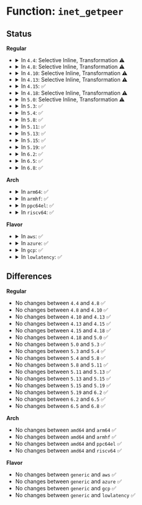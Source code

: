 # Function: <code>inet_getpeer</code>

## Status
<b>Regular</b>
<ul>
<li>
<details>
<summary>In <code>4.4</code>: Selective Inline, Transformation ⚠️</summary>

```c
struct inet_peer *inet_getpeer(struct inet_peer_base *base, const struct inetpeer_addr *daddr, int create);
```

**Collision:** Unique Global

**Inline:** Selective

**Transformation:** True

**Instances:**

```
In net/ipv4/inetpeer.c (ffffffff81758120)
Location: net/ipv4/inetpeer.c:403
Inline: True
Direct callers:
  - net/ipv4/route.c:ip_error
  - net/ipv4/route.c:ip_rt_send_redirect
  - net/ipv4/ip_fragment.c:ip4_frag_init
  - net/ipv6/ip6_output.c:ip6_forward
  - net/ipv6/ndisc.c:ndisc_send_redirect
  - net/ipv6/icmp.c:icmp6_send
```
**Symbols:**

```
ffffffff81758120-ffffffff81758535: inet_getpeer.part.5 (STB_LOCAL)
ffffffff81758540-ffffffff8175861b: inet_getpeer (STB_GLOBAL)
```
</details>
</li>
<li>
<details>
<summary>In <code>4.8</code>: Selective Inline, Transformation ⚠️</summary>

```c
struct inet_peer *inet_getpeer(struct inet_peer_base *base, const struct inetpeer_addr *daddr, int create);
```

**Collision:** Unique Global

**Inline:** Selective

**Transformation:** True

**Instances:**

```
In net/ipv4/inetpeer.c (ffffffff817c43d0)
Location: net/ipv4/inetpeer.c:403
Inline: True
Direct callers:
  - net/ipv4/route.c:ip_error
  - net/ipv4/route.c:ip_rt_send_redirect
  - net/ipv4/ip_fragment.c:ip4_frag_init
  - net/ipv6/ip6_output.c:ip6_forward
  - net/ipv6/ndisc.c:ndisc_send_redirect
  - net/ipv6/icmp.c:icmp6_send
```
**Symbols:**

```
ffffffff817c43d0-ffffffff817c4817: inet_getpeer.part.5 (STB_LOCAL)
ffffffff817c4820-ffffffff817c48f6: inet_getpeer (STB_GLOBAL)
```
</details>
</li>
<li>
<details>
<summary>In <code>4.10</code>: Selective Inline, Transformation ⚠️</summary>

```c
struct inet_peer *inet_getpeer(struct inet_peer_base *base, const struct inetpeer_addr *daddr, int create);
```

**Collision:** Unique Global

**Inline:** Selective

**Transformation:** True

**Instances:**

```
In net/ipv4/inetpeer.c (ffffffff817f3ef0)
Location: net/ipv4/inetpeer.c:403
Inline: True
Direct callers:
  - net/ipv4/route.c:ip_error
  - net/ipv4/route.c:ip_rt_send_redirect
  - net/ipv4/ip_fragment.c:ip4_frag_init
  - net/ipv6/ip6_output.c:ip6_forward
  - net/ipv6/ndisc.c:ndisc_send_redirect
  - net/ipv6/icmp.c:icmp6_send
```
**Symbols:**

```
ffffffff817f3ef0-ffffffff817f4337: inet_getpeer.part.7 (STB_LOCAL)
ffffffff817f4340-ffffffff817f4416: inet_getpeer (STB_GLOBAL)
```
</details>
</li>
<li>
<details>
<summary>In <code>4.13</code>: Selective Inline, Transformation ⚠️</summary>

```c
struct inet_peer *inet_getpeer(struct inet_peer_base *base, const struct inetpeer_addr *daddr, int create);
```

**Collision:** Unique Global

**Inline:** Selective

**Transformation:** True

**Instances:**

```
In net/ipv4/inetpeer.c (ffffffff818142e0)
Location: net/ipv4/inetpeer.c:403
Inline: True
Direct callers:
  - net/ipv4/route.c:ip_error
  - net/ipv4/route.c:ip_rt_send_redirect
  - net/ipv4/ip_fragment.c:ip4_frag_init
  - net/ipv6/ip6_output.c:ip6_forward
  - net/ipv6/ndisc.c:ndisc_send_redirect
  - net/ipv6/icmp.c:icmp6_send
```
**Symbols:**

```
ffffffff818142e0-ffffffff81814770: inet_getpeer.part.7 (STB_LOCAL)
ffffffff81814770-ffffffff81814842: inet_getpeer (STB_GLOBAL)
```
</details>
</li>
<li>
<details>
<summary>In <code>4.15</code>: ✅</summary>

```c
struct inet_peer *inet_getpeer(struct inet_peer_base *base, const struct inetpeer_addr *daddr, int create);
```

**Collision:** Unique Global

**Inline:** No

**Transformation:** False

**Instances:**

```
In net/ipv4/inetpeer.c (ffffffff81893650)
Location: net/ipv4/inetpeer.c:176
Inline: False
Direct callers:
  - net/ipv4/route.c:ip_error
  - net/ipv4/route.c:ip_rt_send_redirect
  - net/ipv4/ip_fragment.c:ip4_frag_init
  - net/ipv6/ip6_output.c:ip6_forward
  - net/ipv6/ndisc.c:ndisc_send_redirect
  - net/ipv6/icmp.c:icmp6_send
```
**Symbols:**

```
ffffffff81893650-ffffffff81893928: inet_getpeer (STB_GLOBAL)
```
</details>
</li>
<li>
<details>
<summary>In <code>4.18</code>: Selective Inline, Transformation ⚠️</summary>

```c
struct inet_peer *inet_getpeer(struct inet_peer_base *base, const struct inetpeer_addr *daddr, int create);
```

**Collision:** Unique Global

**Inline:** Selective

**Transformation:** True

**Instances:**

```
In net/ipv4/inetpeer.c (ffffffff818e79a0)
Location: net/ipv4/inetpeer.c:177
Inline: True
Direct callers:
  - net/ipv4/route.c:ip_error
  - net/ipv4/route.c:ip_rt_send_redirect
  - net/ipv4/ip_fragment.c:ip4_frag_init
  - net/ipv6/ip6_output.c:ip6_forward
  - net/ipv6/ndisc.c:ndisc_send_redirect
  - net/ipv6/icmp.c:icmp6_send
```
**Symbols:**

```
ffffffff818e79a0-ffffffff818e7c81: inet_getpeer.part.8 (STB_LOCAL)
ffffffff818e7c90-ffffffff818e7ca0: inet_getpeer (STB_GLOBAL)
```
</details>
</li>
<li>
<details>
<summary>In <code>5.0</code>: Selective Inline, Transformation ⚠️</summary>

```c
struct inet_peer *inet_getpeer(struct inet_peer_base *base, const struct inetpeer_addr *daddr, int create);
```

**Collision:** Unique Global

**Inline:** Selective

**Transformation:** True

**Instances:**

```
In net/ipv4/inetpeer.c (ffffffff81914850)
Location: net/ipv4/inetpeer.c:177
Inline: True
Direct callers:
  - net/ipv4/route.c:ip_error
  - net/ipv4/route.c:ip_rt_send_redirect
  - net/ipv4/ip_fragment.c:ip4_frag_init
  - net/ipv6/ip6_output.c:ip6_forward
  - net/ipv6/ndisc.c:ndisc_send_redirect
  - net/ipv6/icmp.c:icmp6_send
```
**Symbols:**

```
ffffffff81914850-ffffffff81914b31: inet_getpeer.part.8 (STB_LOCAL)
ffffffff81914b40-ffffffff81914b50: inet_getpeer (STB_GLOBAL)
```
</details>
</li>
<li>
<details>
<summary>In <code>5.3</code>: ✅</summary>

```c
struct inet_peer *inet_getpeer(struct inet_peer_base *base, const struct inetpeer_addr *daddr, int create);
```

**Collision:** Unique Global

**Inline:** No

**Transformation:** False

**Instances:**

```
In net/ipv4/inetpeer.c (ffffffff81976c70)
Location: net/ipv4/inetpeer.c:177
Inline: False
Direct callers:
  - net/ipv4/route.c:ip_error
  - net/ipv4/route.c:ip_rt_send_redirect
  - net/ipv4/ip_fragment.c:ip4_frag_init
  - net/ipv6/ip6_output.c:ip6_forward
  - net/ipv6/ndisc.c:ndisc_send_redirect
  - net/ipv6/icmp.c:icmpv6_xrlim_allow
```
**Symbols:**

```
ffffffff81976c70-ffffffff81976f76: inet_getpeer (STB_GLOBAL)
```
</details>
</li>
<li>
<details>
<summary>In <code>5.4</code>: ✅</summary>

```c
struct inet_peer *inet_getpeer(struct inet_peer_base *base, const struct inetpeer_addr *daddr, int create);
```

**Collision:** Unique Global

**Inline:** No

**Transformation:** False

**Instances:**

```
In net/ipv4/inetpeer.c (ffffffff819ad600)
Location: net/ipv4/inetpeer.c:182
Inline: False
Direct callers:
  - net/ipv4/route.c:ip_error
  - net/ipv4/route.c:ip_rt_send_redirect
  - net/ipv4/ip_fragment.c:ip4_frag_init
  - net/ipv6/ip6_output.c:ip6_forward
  - net/ipv6/ndisc.c:ndisc_send_redirect
  - net/ipv6/icmp.c:icmpv6_xrlim_allow
```
**Symbols:**

```
ffffffff819ad600-ffffffff819ad908: inet_getpeer (STB_GLOBAL)
```
</details>
</li>
<li>
<details>
<summary>In <code>5.8</code>: ✅</summary>

```c
struct inet_peer *inet_getpeer(struct inet_peer_base *base, const struct inetpeer_addr *daddr, int create);
```

**Collision:** Unique Global

**Inline:** No

**Transformation:** False

**Instances:**

```
In net/ipv4/inetpeer.c (ffffffff81a97590)
Location: net/ipv4/inetpeer.c:182
Inline: False
Direct callers:
  - net/ipv4/route.c:ip_error
  - net/ipv4/route.c:ip_rt_send_redirect
  - net/ipv4/ip_fragment.c:ip4_frag_init
  - net/ipv6/ip6_output.c:ip6_forward
  - net/ipv6/ndisc.c:ndisc_send_redirect
  - net/ipv6/icmp.c:icmpv6_xrlim_allow
```
**Symbols:**

```
ffffffff81a97590-ffffffff81a977d8: inet_getpeer (STB_GLOBAL)
```
</details>
</li>
<li>
<details>
<summary>In <code>5.11</code>: ✅</summary>

```c
struct inet_peer *inet_getpeer(struct inet_peer_base *base, const struct inetpeer_addr *daddr, int create);
```

**Collision:** Unique Global

**Inline:** No

**Transformation:** False

**Instances:**

```
In net/ipv4/inetpeer.c (ffffffff81aa1550)
Location: net/ipv4/inetpeer.c:182
Inline: False
Direct callers:
  - net/ipv4/route.c:ip_error
  - net/ipv4/route.c:ip_rt_send_redirect
  - net/ipv4/ip_fragment.c:ip4_frag_init
  - net/ipv6/ip6_output.c:ip6_forward
  - net/ipv6/ndisc.c:ndisc_send_redirect
  - net/ipv6/icmp.c:icmpv6_xrlim_allow
```
**Symbols:**

```
ffffffff81aa1550-ffffffff81aa1754: inet_getpeer (STB_GLOBAL)
```
</details>
</li>
<li>
<details>
<summary>In <code>5.13</code>: ✅</summary>

```c
struct inet_peer *inet_getpeer(struct inet_peer_base *base, const struct inetpeer_addr *daddr, int create);
```

**Collision:** Unique Global

**Inline:** No

**Transformation:** False

**Instances:**

```
In net/ipv4/inetpeer.c (ffffffff81a8c4a0)
Location: net/ipv4/inetpeer.c:175
Inline: False
Direct callers:
  - net/ipv4/route.c:ip_error
  - net/ipv4/route.c:ip_rt_send_redirect
  - net/ipv4/ip_fragment.c:ip4_frag_init
  - net/ipv6/ip6_output.c:ip6_forward
  - net/ipv6/ndisc.c:ndisc_send_redirect
  - net/ipv6/icmp.c:icmpv6_xrlim_allow
```
**Symbols:**

```
ffffffff81a8c4a0-ffffffff81a8c783: inet_getpeer (STB_GLOBAL)
```
</details>
</li>
<li>
<details>
<summary>In <code>5.15</code>: ✅</summary>

```c
struct inet_peer *inet_getpeer(struct inet_peer_base *base, const struct inetpeer_addr *daddr, int create);
```

**Collision:** Unique Global

**Inline:** No

**Transformation:** False

**Instances:**

```
In net/ipv4/inetpeer.c (ffffffff81b475e0)
Location: net/ipv4/inetpeer.c:175
Inline: False
Direct callers:
  - net/ipv4/route.c:ip_error
  - net/ipv4/route.c:ip_rt_send_redirect
  - net/ipv4/ip_fragment.c:ip4_frag_init
  - net/ipv6/ip6_output.c:ip6_forward
  - net/ipv6/ndisc.c:ndisc_send_redirect
  - net/ipv6/icmp.c:icmpv6_xrlim_allow
```
**Symbols:**

```
ffffffff81b475e0-ffffffff81b478c3: inet_getpeer (STB_GLOBAL)
```
</details>
</li>
<li>
<details>
<summary>In <code>5.19</code>: ✅</summary>

```c
struct inet_peer *inet_getpeer(struct inet_peer_base *base, const struct inetpeer_addr *daddr, int create);
```

**Collision:** Unique Global

**Inline:** No

**Transformation:** False

**Instances:**

```
In net/ipv4/inetpeer.c (ffffffff81cd47b0)
Location: net/ipv4/inetpeer.c:179
Inline: False
Direct callers:
  - net/ipv4/route.c:ip_error
  - net/ipv4/route.c:ip_rt_send_redirect
  - net/ipv4/ip_fragment.c:ip4_frag_init
  - net/ipv6/ip6_output.c:ip6_forward
  - net/ipv6/ndisc.c:ndisc_send_redirect
  - net/ipv6/icmp.c:icmpv6_xrlim_allow
```
**Symbols:**

```
ffffffff81cd47b0-ffffffff81cd4aed: inet_getpeer (STB_GLOBAL)
```
</details>
</li>
<li>
<details>
<summary>In <code>6.2</code>: ✅</summary>

```c
struct inet_peer *inet_getpeer(struct inet_peer_base *base, const struct inetpeer_addr *daddr, int create);
```

**Collision:** Unique Global

**Inline:** No

**Transformation:** False

**Instances:**

```
In net/ipv4/inetpeer.c (ffffffff81e94a90)
Location: net/ipv4/inetpeer.c:179
Inline: False
Direct callers:
  - net/ipv4/route.c:ip_error
  - net/ipv4/route.c:ip_rt_send_redirect
  - net/ipv4/ip_fragment.c:ip4_frag_init
  - net/ipv6/ip6_output.c:ip6_forward
  - net/ipv6/ndisc.c:ndisc_send_redirect
  - net/ipv6/icmp.c:icmpv6_xrlim_allow
```
**Symbols:**

```
ffffffff81e94a90-ffffffff81e94dcd: inet_getpeer (STB_GLOBAL)
```
</details>
</li>
<li>
<details>
<summary>In <code>6.5</code>: ✅</summary>

```c
struct inet_peer *inet_getpeer(struct inet_peer_base *base, const struct inetpeer_addr *daddr, int create);
```

**Collision:** Unique Global

**Inline:** No

**Transformation:** False

**Instances:**

```
In net/ipv4/inetpeer.c (ffffffff81ef3260)
Location: net/ipv4/inetpeer.c:179
Inline: False
Direct callers:
  - net/ipv4/route.c:ip_error
  - net/ipv4/route.c:ip_rt_send_redirect
  - net/ipv4/ip_fragment.c:ip4_frag_init
  - net/ipv4/icmp.c:icmpv4_xrlim_allow
  - net/ipv6/ip6_output.c:ip6_forward
  - net/ipv6/ndisc.c:ndisc_send_redirect
  - net/ipv6/icmp.c:icmpv6_xrlim_allow
```
**Symbols:**

```
ffffffff81ef3260-ffffffff81ef35a0: inet_getpeer (STB_GLOBAL)
```
</details>
</li>
<li>
<details>
<summary>In <code>6.8</code>: ✅</summary>

```c
struct inet_peer *inet_getpeer(struct inet_peer_base *base, const struct inetpeer_addr *daddr, int create);
```

**Collision:** Unique Global

**Inline:** No

**Transformation:** False

**Instances:**

```
In net/ipv4/inetpeer.c (ffffffff81fb71f0)
Location: net/ipv4/inetpeer.c:179
Inline: False
Direct callers:
  - net/ipv4/route.c:ip_error
  - net/ipv4/route.c:ip_rt_send_redirect
  - net/ipv4/ip_fragment.c:ip4_frag_init
  - net/ipv4/icmp.c:icmpv4_xrlim_allow
  - net/ipv6/ip6_output.c:ip6_forward
  - net/ipv6/ndisc.c:ndisc_send_redirect
  - net/ipv6/icmp.c:icmpv6_xrlim_allow
```
**Symbols:**

```
ffffffff81fb71f0-ffffffff81fb7530: inet_getpeer (STB_GLOBAL)
```
</details>
</li>
</ul>
<b>Arch</b>
<ul>
<li>
<details>
<summary>In <code>arm64</code>: ✅</summary>

```c
struct inet_peer *inet_getpeer(struct inet_peer_base *base, const struct inetpeer_addr *daddr, int create);
```

**Collision:** Unique Global

**Inline:** No

**Transformation:** False

**Instances:**

```
In net/ipv4/inetpeer.c (ffff800010c5d958)
Location: net/ipv4/inetpeer.c:182
Inline: False
Direct callers:
  - net/ipv4/route.c:ip_error
  - net/ipv4/route.c:ip_rt_send_redirect
  - net/ipv4/ip_fragment.c:ip4_frag_init
  - net/ipv6/ip6_output.c:ip6_forward
  - net/ipv6/ndisc.c:ndisc_send_redirect
  - net/ipv6/icmp.c:icmpv6_xrlim_allow
```
**Symbols:**

```
ffff800010c5d958-ffff800010c5dc8c: inet_getpeer (STB_GLOBAL)
```
</details>
</li>
<li>
<details>
<summary>In <code>armhf</code>: ✅</summary>

```c
struct inet_peer *inet_getpeer(struct inet_peer_base *base, const struct inetpeer_addr *daddr, int create);
```

**Collision:** Unique Global

**Inline:** No

**Transformation:** False

**Instances:**

```
In net/ipv4/inetpeer.c (c0d6cd28)
Location: net/ipv4/inetpeer.c:182
Inline: False
Direct callers:
  - net/ipv4/route.c:ip_error
  - net/ipv4/route.c:ip_rt_send_redirect
  - net/ipv4/ip_fragment.c:ip4_frag_init
  - net/ipv6/ip6_output.c:ip6_forward
  - net/ipv6/ndisc.c:ndisc_send_redirect
  - net/ipv6/icmp.c:icmpv6_xrlim_allow
```
**Symbols:**

```
c0d6cd28-c0d6d050: inet_getpeer (STB_GLOBAL)
```
</details>
</li>
<li>
<details>
<summary>In <code>ppc64el</code>: ✅</summary>

```c
struct inet_peer *inet_getpeer(struct inet_peer_base *base, const struct inetpeer_addr *daddr, int create);
```

**Collision:** Unique Global

**Inline:** No

**Transformation:** False

**Instances:**

```
In net/ipv4/inetpeer.c (c000000000d5fe50)
Location: net/ipv4/inetpeer.c:182
Inline: False
Direct callers:
  - net/ipv4/route.c:ip_error
  - net/ipv4/route.c:ip_rt_send_redirect
  - net/ipv4/ip_fragment.c:ip4_frag_init
  - net/ipv6/ip6_output.c:ip6_forward
  - net/ipv6/ndisc.c:ndisc_send_redirect
  - net/ipv6/icmp.c:icmpv6_xrlim_allow
```
**Symbols:**

```
c000000000d5fe50-c000000000d6021c: inet_getpeer (STB_GLOBAL)
```
</details>
</li>
<li>
<details>
<summary>In <code>riscv64</code>: ✅</summary>

```c
struct inet_peer *inet_getpeer(struct inet_peer_base *base, const struct inetpeer_addr *daddr, int create);
```

**Collision:** Unique Global

**Inline:** No

**Transformation:** False

**Instances:**

```
In net/ipv4/inetpeer.c (ffffffe0007c6236)
Location: net/ipv4/inetpeer.c:182
Inline: False
Direct callers:
  - net/ipv4/route.c:ip_error
  - net/ipv4/route.c:ip_rt_send_redirect
  - net/ipv4/ip_fragment.c:ip4_frag_init
  - net/ipv6/ip6_output.c:ip6_forward
  - net/ipv6/ndisc.c:ndisc_send_redirect
  - net/ipv6/icmp.c:icmpv6_xrlim_allow
```
**Symbols:**

```
ffffffe0007c6236-ffffffe0007c64a8: inet_getpeer (STB_GLOBAL)
```
</details>
</li>
</ul>
<b>Flavor</b>
<ul>
<li>
<details>
<summary>In <code>aws</code>: ✅</summary>

```c
struct inet_peer *inet_getpeer(struct inet_peer_base *base, const struct inetpeer_addr *daddr, int create);
```

**Collision:** Unique Global

**Inline:** No

**Transformation:** False

**Instances:**

```
In net/ipv4/inetpeer.c (ffffffff8194d470)
Location: net/ipv4/inetpeer.c:182
Inline: False
Direct callers:
  - net/ipv4/route.c:ip_error
  - net/ipv4/route.c:ip_rt_send_redirect
  - net/ipv4/ip_fragment.c:ip4_frag_init
  - net/ipv6/ip6_output.c:ip6_forward
  - net/ipv6/ndisc.c:ndisc_send_redirect
  - net/ipv6/icmp.c:icmpv6_xrlim_allow
```
**Symbols:**

```
ffffffff8194d470-ffffffff8194d778: inet_getpeer (STB_GLOBAL)
```
</details>
</li>
<li>
<details>
<summary>In <code>azure</code>: ✅</summary>

```c
struct inet_peer *inet_getpeer(struct inet_peer_base *base, const struct inetpeer_addr *daddr, int create);
```

**Collision:** Unique Global

**Inline:** No

**Transformation:** False

**Instances:**

```
In net/ipv4/inetpeer.c (ffffffff81906f60)
Location: net/ipv4/inetpeer.c:182
Inline: False
Direct callers:
  - net/ipv4/route.c:ip_error
  - net/ipv4/route.c:ip_rt_send_redirect
  - net/ipv4/ip_fragment.c:ip4_frag_init
  - net/ipv6/ip6_output.c:ip6_forward
  - net/ipv6/ndisc.c:ndisc_send_redirect
  - net/ipv6/icmp.c:icmpv6_xrlim_allow
```
**Symbols:**

```
ffffffff81906f60-ffffffff81907268: inet_getpeer (STB_GLOBAL)
```
</details>
</li>
<li>
<details>
<summary>In <code>gcp</code>: ✅</summary>

```c
struct inet_peer *inet_getpeer(struct inet_peer_base *base, const struct inetpeer_addr *daddr, int create);
```

**Collision:** Unique Global

**Inline:** No

**Transformation:** False

**Instances:**

```
In net/ipv4/inetpeer.c (ffffffff819b7c40)
Location: net/ipv4/inetpeer.c:182
Inline: False
Direct callers:
  - net/ipv4/route.c:ip_error
  - net/ipv4/route.c:ip_rt_send_redirect
  - net/ipv4/ip_fragment.c:ip4_frag_init
  - net/ipv6/ip6_output.c:ip6_forward
  - net/ipv6/ndisc.c:ndisc_send_redirect
  - net/ipv6/icmp.c:icmpv6_xrlim_allow
```
**Symbols:**

```
ffffffff819b7c40-ffffffff819b7f48: inet_getpeer (STB_GLOBAL)
```
</details>
</li>
<li>
<details>
<summary>In <code>lowlatency</code>: ✅</summary>

```c
struct inet_peer *inet_getpeer(struct inet_peer_base *base, const struct inetpeer_addr *daddr, int create);
```

**Collision:** Unique Global

**Inline:** No

**Transformation:** False

**Instances:**

```
In net/ipv4/inetpeer.c (ffffffff819c14b0)
Location: net/ipv4/inetpeer.c:182
Inline: False
Direct callers:
  - net/ipv4/route.c:ip_error
  - net/ipv4/route.c:ip_rt_send_redirect
  - net/ipv4/ip_fragment.c:ip4_frag_init
  - net/ipv6/ip6_output.c:ip6_forward
  - net/ipv6/ndisc.c:ndisc_send_redirect
  - net/ipv6/icmp.c:icmpv6_xrlim_allow
```
**Symbols:**

```
ffffffff819c14b0-ffffffff819c17b0: inet_getpeer (STB_GLOBAL)
```
</details>
</li>
</ul>

## Differences
<b>Regular</b>
<ul>
<li>
No changes between <code>4.4</code> and <code>4.8</code> ✅
</li>
<li>
No changes between <code>4.8</code> and <code>4.10</code> ✅
</li>
<li>
No changes between <code>4.10</code> and <code>4.13</code> ✅
</li>
<li>
No changes between <code>4.13</code> and <code>4.15</code> ✅
</li>
<li>
No changes between <code>4.15</code> and <code>4.18</code> ✅
</li>
<li>
No changes between <code>4.18</code> and <code>5.0</code> ✅
</li>
<li>
No changes between <code>5.0</code> and <code>5.3</code> ✅
</li>
<li>
No changes between <code>5.3</code> and <code>5.4</code> ✅
</li>
<li>
No changes between <code>5.4</code> and <code>5.8</code> ✅
</li>
<li>
No changes between <code>5.8</code> and <code>5.11</code> ✅
</li>
<li>
No changes between <code>5.11</code> and <code>5.13</code> ✅
</li>
<li>
No changes between <code>5.13</code> and <code>5.15</code> ✅
</li>
<li>
No changes between <code>5.15</code> and <code>5.19</code> ✅
</li>
<li>
No changes between <code>5.19</code> and <code>6.2</code> ✅
</li>
<li>
No changes between <code>6.2</code> and <code>6.5</code> ✅
</li>
<li>
No changes between <code>6.5</code> and <code>6.8</code> ✅
</li>
</ul>
<b>Arch</b>
<ul>
<li>
No changes between <code>amd64</code> and <code>arm64</code> ✅
</li>
<li>
No changes between <code>amd64</code> and <code>armhf</code> ✅
</li>
<li>
No changes between <code>amd64</code> and <code>ppc64el</code> ✅
</li>
<li>
No changes between <code>amd64</code> and <code>riscv64</code> ✅
</li>
</ul>
<b>Flavor</b>
<ul>
<li>
No changes between <code>generic</code> and <code>aws</code> ✅
</li>
<li>
No changes between <code>generic</code> and <code>azure</code> ✅
</li>
<li>
No changes between <code>generic</code> and <code>gcp</code> ✅
</li>
<li>
No changes between <code>generic</code> and <code>lowlatency</code> ✅
</li>
</ul>

